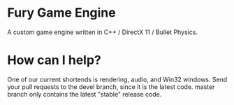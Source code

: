# Fury Game Engine
A custom game engine written in C++ / DirectX 11 / Bullet Physics.

# How can I help?
One of our current shortends is rendering, audio, and Win32 windows.
Send your pull requests to the devel branch, since it is the latest code. master branch only contains the latest "stable" release code. 
